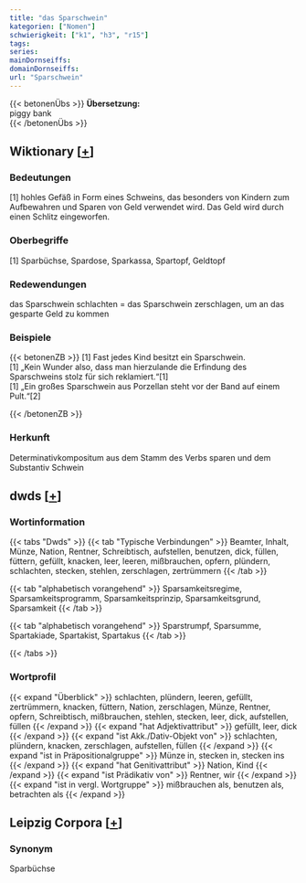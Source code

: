 ```yaml
---
title: "das Sparschwein"
kategorien: ["Nomen"]
schwierigkeit: ["k1", "h3", "r15"]
tags:
series:
mainDornseiffs:
domainDornseiffs:
url: "Sparschwein"
---
```


{{< betonenÜbs >}}
**Übersetzung:**  
piggy bank  
{{< /betonenÜbs >}}

## Wiktionary [[+](https://de.wiktionary.org/wiki/Sparschwein)]

### Bedeutungen
[1] hohles Gefäß in Form eines Schweins, das besonders von Kindern zum Aufbewahren und Sparen von Geld verwendet wird. Das Geld wird durch einen Schlitz eingeworfen.  

### Oberbegriffe
[1] Sparbüchse, Spardose, Sparkassa, Spartopf, Geldtopf  

### Redewendungen
das Sparschwein schlachten = das Sparschwein zerschlagen, um an das gesparte Geld zu kommen  

### Beispiele
{{< betonenZB >}}
[1] Fast jedes Kind besitzt ein Sparschwein.  
[1] „Kein Wunder also, dass man hierzulande die Erfindung des Sparschweins stolz für sich reklamiert.“[1]  
[1] „Ein großes Sparschwein aus Porzellan steht vor der Band auf einem Pult.“[2]  

{{< /betonenZB >}}
### Herkunft
Determinativkompositum aus dem Stamm des Verbs sparen und  dem Substantiv Schwein  



## dwds [[+](https://www.dwds.de/wb/Sparschwein)]

### Wortinformation
{{< tabs "Dwds" >}}
{{< tab "Typische Verbindungen" >}}
Beamter, Inhalt, Münze, Nation, Rentner, Schreibtisch, aufstellen, benutzen, dick, füllen, füttern, gefüllt, knacken, leer, leeren, mißbrauchen, opfern, plündern, schlachten, stecken, stehlen, zerschlagen, zertrümmern
{{< /tab >}}

{{< tab "alphabetisch vorangehend" >}}
Sparsamkeitsregime, Sparsamkeitsprogramm, Sparsamkeitsprinzip, Sparsamkeitsgrund, Sparsamkeit
{{< /tab >}}

{{< tab "alphabetisch vorangehend" >}}
Sparstrumpf, Sparsumme, Spartakiade, Spartakist, Spartakus
{{< /tab >}}

{{< /tabs >}}

### Wortprofil
{{< expand "Überblick" >}} schlachten, plündern, leeren, gefüllt, zertrümmern, knacken, füttern, Nation, zerschlagen, Münze, Rentner, opfern, Schreibtisch, mißbrauchen, stehlen, stecken, leer, dick, aufstellen, füllen {{< /expand >}}
{{< expand "hat Adjektivattribut" >}} gefüllt, leer, dick {{< /expand >}}
{{< expand "ist Akk./Dativ-Objekt von" >}} schlachten, plündern, knacken, zerschlagen, aufstellen, füllen {{< /expand >}}
{{< expand "ist in Präpositionalgruppe" >}} Münze in, stecken in, stecken ins {{< /expand >}}
{{< expand "hat Genitivattribut" >}} Nation, Kind {{< /expand >}}
{{< expand "ist Prädikativ von" >}} Rentner, wir {{< /expand >}}
{{< expand "ist in vergl. Wortgruppe" >}} mißbrauchen als, benutzen als, betrachten als {{< /expand >}}

## Leipzig Corpora [[+](https://corpora.uni-leipzig.de/en/res?word=Sparschwein&corpusId=deu_newscrawl-public_2018)]


### Synonym
Sparbüchse

